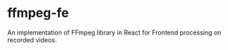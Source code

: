 # ffmpeg-fe
An implementation of FFmpeg library in React for Frontend processing on recorded videos.
